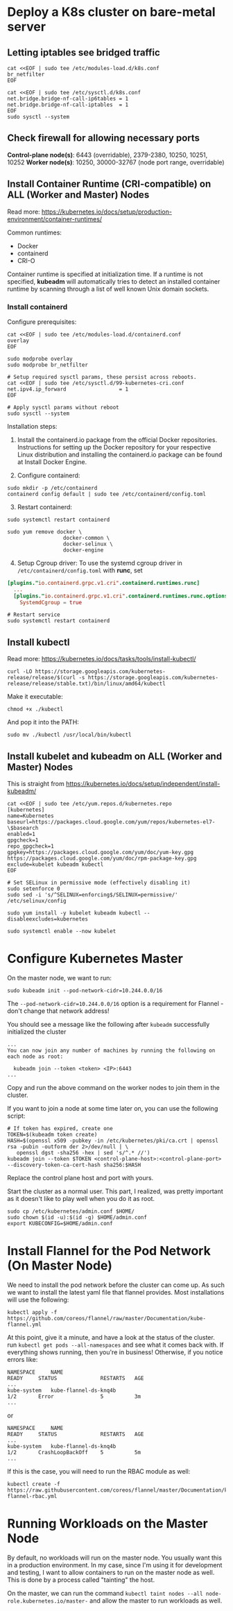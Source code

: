 # Deploy a K8s cluster on bare-metal server

## Letting iptables see bridged traffic


```shell
cat <<EOF | sudo tee /etc/modules-load.d/k8s.conf
br_netfilter
EOF

cat <<EOF | sudo tee /etc/sysctl.d/k8s.conf
net.bridge.bridge-nf-call-ip6tables = 1
net.bridge.bridge-nf-call-iptables  = 1
EOF
sudo sysctl --system
```

## Check firewall for allowing necessary ports

__Control-plane node(s)__: 6443 (overridable), 2379-2380, 10250, 10251, 10252
__Worker node(s)__: 10250, 30000-32767 (node port range, overridable)

## Install Container Runtime (CRI-compatible) on ALL (Worker and Master) Nodes
Read more: https://kubernetes.io/docs/setup/production-environment/container-runtimes/

Common runtimes:
- Docker
- containerd
- CRI-O

Container runtime is specified at initialization time. If a runtime is not specified,
**kubeadm** will automatically tries to detect an installed container runtime by scanning through a list of well known Unix domain sockets.

### Install containerd

Configure prerequisites:

```shell
cat <<EOF | sudo tee /etc/modules-load.d/containerd.conf
overlay
EOF

sudo modprobe overlay
sudo modprobe br_netfilter

# Setup required sysctl params, these persist across reboots.
cat <<EOF | sudo tee /etc/sysctl.d/99-kubernetes-cri.conf
net.ipv4.ip_forward                 = 1
EOF

# Apply sysctl params without reboot
sudo sysctl --system
```

Installation steps:

1. Install the containerd.io package from the official Docker repositories. Instructions for setting up the Docker repository for your respective Linux distribution and installing the containerd.io package can be found at Install Docker Engine.

2. Configure containerd:

```shell
sudo mkdir -p /etc/containerd
containerd config default | sudo tee /etc/containerd/config.toml
```

3. Restart containerd:

```shell
sudo systemctl restart containerd
```

```shell
sudo yum remove docker \
                  docker-common \
                  docker-selinux \
                  docker-engine
```

4. Setup Cgroup driver:
To use the systemd cgroup driver in `/etc/containerd/config.toml` with **runc**, set

```toml
[plugins."io.containerd.grpc.v1.cri".containerd.runtimes.runc]
  ...
  [plugins."io.containerd.grpc.v1.cri".containerd.runtimes.runc.options]
    SystemdCgroup = true
```    

```shell
# Restart service
sudo systemctl restart containerd
```

## Install kubectl

Read more: https://kubernetes.io/docs/tasks/tools/install-kubectl/

`curl -LO https://storage.googleapis.com/kubernetes-release/release/$(curl -s https://storage.googleapis.com/kubernetes-release/release/stable.txt)/bin/linux/amd64/kubectl`

Make it executable:

`chmod +x ./kubectl`

And pop it into the PATH:

`sudo mv ./kubectl /usr/local/bin/kubectl`


## Install kubelet and kubeadm on ALL (Worker and Master) Nodes
This is straight from https://kubernetes.io/docs/setup/independent/install-kubeadm/

```shell
cat <<EOF | sudo tee /etc/yum.repos.d/kubernetes.repo
[kubernetes]
name=Kubernetes
baseurl=https://packages.cloud.google.com/yum/repos/kubernetes-el7-\$basearch
enabled=1
gpgcheck=1
repo_gpgcheck=1
gpgkey=https://packages.cloud.google.com/yum/doc/yum-key.gpg https://packages.cloud.google.com/yum/doc/rpm-package-key.gpg
exclude=kubelet kubeadm kubectl
EOF

# Set SELinux in permissive mode (effectively disabling it)
sudo setenforce 0
sudo sed -i 's/^SELINUX=enforcing$/SELINUX=permissive/' /etc/selinux/config

sudo yum install -y kubelet kubeadm kubectl --disableexcludes=kubernetes

sudo systemctl enable --now kubelet
```

# Configure Kubernetes Master
On the master node, we want to run:

`sudo kubeadm init --pod-network-cidr=10.244.0.0/16`

The `--pod-network-cidr=10.244.0.0/16` option is a requirement for Flannel - don't change that network address!

You should see a message like the following after `kubeadm` successfully initialized the cluster 

```
...
You can now join any number of machines by running the following on each node as root:

  kubeadm join --token <token> <IP>:6443
...
```

Copy and run the above command on the worker nodes to join them in the cluster.

If you want to join a node at some time later on, you can use the following script:

```shell
# If token has expired, create one
TOKEN=$(kubeadm token create)
HASH=$(openssl x509 -pubkey -in /etc/kubernetes/pki/ca.crt | openssl rsa -pubin -outform der 2>/dev/null | \
   openssl dgst -sha256 -hex | sed 's/^.* //')
kubeadm join --token $TOKEN <control-plane-host>:<control-plane-port> --discovery-token-ca-cert-hash sha256:$HASH
```

Replace the control plane host and port with yours.


Start the cluster as a normal user. This part, I realized, was pretty important as it doesn't like to play well when you do it as root.

```shell
sudo cp /etc/kubernetes/admin.conf $HOME/
sudo chown $(id -u):$(id -g) $HOME/admin.conf
export KUBECONFIG=$HOME/admin.conf
```

# Install Flannel for the Pod Network (On Master Node)
We need to install the pod network before the cluster can come up. As such we want to install the latest yaml file that flannel provides. Most installations will use the following:

```shell
kubectl apply -f https://github.com/coreos/flannel/raw/master/Documentation/kube-flannel.yml
```
At this point, give it a minute, and have a look at the status of the cluster. run `kubectl get pods --all-namespaces` and see what it comes back with. If everything shows running, then you're in business! Otherwise, if you notice errors like:

```
NAMESPACE     NAME                                                    READY     STATUS              RESTARTS   AGE
...
kube-system   kube-flannel-ds-knq4b                                   1/2       Error               5          3m
...
```

or

```
NAMESPACE     NAME                                                    READY     STATUS              RESTARTS   AGE
...
kube-system   kube-flannel-ds-knq4b                                   1/2       CrashLoopBackOff    5          5m
...
```

If this is the case, you will need to run the RBAC module as well:

```shell
kubectl create -f https://raw.githubusercontent.com/coreos/flannel/master/Documentation/kube-flannel-rbac.yml
```

# Running Workloads on the Master Node
By default, no workloads will run on the master node. You usually want this in a production environment. In my case, since I'm using it for development and testing, I want to allow containers to run on the master node as well. This is done by a process called "tainting" the host.

On the master, we can run the command `kubectl taint nodes --all node-role.kubernetes.io/master-` and allow the master to run workloads as well.
